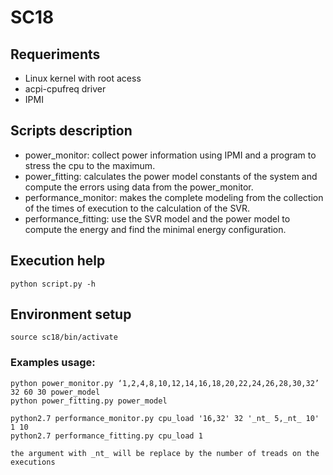 # SC18

## Requeriments
* Linux kernel with root acess
* acpi-cpufreq driver
* IPMI


## Scripts description

* power_monitor: collect power information using IPMI and a program to stress the cpu to the maximum.
* power_fitting: calculates the power model constants of the system and compute the errors using data from the power_monitor.
* performance_monitor: makes the complete modeling from the collection of the times of execution to the calculation of the SVR.
* performance_fitting: use the SVR model and the power model to compute the energy and find the minimal energy configuration.

## Execution help
```
python script.py -h
```

## Environment setup
```
source sc18/bin/activate
```

### Examples usage:
```
python power_monitor.py ‘1,2,4,8,10,12,14,16,18,20,22,24,26,28,30,32’ 32 60 30 power_model
python power_fitting.py power_model

python2.7 performance_monitor.py cpu_load '16,32' 32 '_nt_ 5,_nt_ 10' 1 10
python2.7 performance_fitting.py cpu_load 1

the argument with _nt_ will be replace by the number of treads on the executions
```


